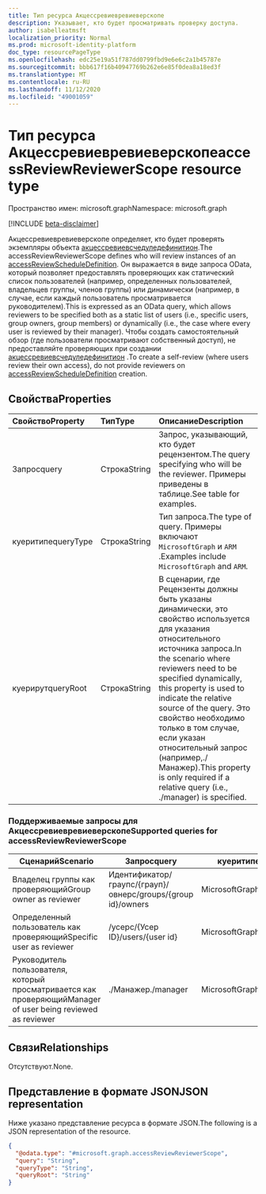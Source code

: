 ```yaml
---
title: Тип ресурса Акцессревиевревиеверскопе
description: Указывает, кто будет просматривать проверку доступа.
author: isabelleatmsft
localization_priority: Normal
ms.prod: microsoft-identity-platform
doc_type: resourcePageType
ms.openlocfilehash: edc25e19a51f787dd0799fbd9e6e6c2a1b45787e
ms.sourcegitcommit: bbb617f16b40947769b262e6e85f0dea8a18ed3f
ms.translationtype: MT
ms.contentlocale: ru-RU
ms.lasthandoff: 11/12/2020
ms.locfileid: "49001059"
---
```

# <a name="accessreviewreviewerscope-resource-type"></a><span data-ttu-id="fe749-103">Тип ресурса Акцессревиевревиеверскопе</span><span class="sxs-lookup"><span data-stu-id="fe749-103">accessReviewReviewerScope resource type</span></span>

<span data-ttu-id="fe749-104">Пространство имен: microsoft.graph</span><span class="sxs-lookup"><span data-stu-id="fe749-104">Namespace: microsoft.graph</span></span>

[!INCLUDE [beta-disclaimer](../../includes/beta-disclaimer.md)]

<span data-ttu-id="fe749-105">Акцессревиевревиеверскопе определяет, кто будет проверять экземпляры объекта [акцессревиевсчедуледефинитион](accessreviewscheduledefinition.md).</span><span class="sxs-lookup"><span data-stu-id="fe749-105">The accessReviewReviewerScope defines who will review instances of an [accessReviewScheduleDefinition](accessreviewscheduledefinition.md).</span></span> <span data-ttu-id="fe749-106">Он выражается в виде запроса OData, который позволяет предоставлять проверяющих как статический список пользователей (например, определенных пользователей, владельцев группы, членов группы) или динамически (например, в случае, если каждый пользователь просматривается руководителем).</span><span class="sxs-lookup"><span data-stu-id="fe749-106">This is expressed as an OData query, which allows reviewers to be specified both as a static list of users (i.e., specific users, group owners, group members) or dynamically (i.e., the case where every user is reviewed by their manager).</span></span> <span data-ttu-id="fe749-107">Чтобы создать самостоятельный обзор (где пользователи просматривают собственный доступ), не предоставляйте проверяющих при создании [акцессревиевсчедуледефинитион](accessreviewscheduledefinition.md) .</span><span class="sxs-lookup"><span data-stu-id="fe749-107">To create a self-review (where users review their own access), do not provide reviewers on [accessReviewScheduleDefinition](accessreviewscheduledefinition.md) creation.</span></span>


## <a name="properties"></a><span data-ttu-id="fe749-108">Свойства</span><span class="sxs-lookup"><span data-stu-id="fe749-108">Properties</span></span>
| <span data-ttu-id="fe749-109">Свойство</span><span class="sxs-lookup"><span data-stu-id="fe749-109">Property</span></span> | <span data-ttu-id="fe749-110">Тип</span><span class="sxs-lookup"><span data-stu-id="fe749-110">Type</span></span> | <span data-ttu-id="fe749-111">Описание</span><span class="sxs-lookup"><span data-stu-id="fe749-111">Description</span></span> |
| :-------------------------| :---------- | :---------- |
| <span data-ttu-id="fe749-112">Запрос</span><span class="sxs-lookup"><span data-stu-id="fe749-112">query</span></span> | <span data-ttu-id="fe749-113">Строка</span><span class="sxs-lookup"><span data-stu-id="fe749-113">String</span></span> | <span data-ttu-id="fe749-114">Запрос, указывающий, кто будет рецензентом.</span><span class="sxs-lookup"><span data-stu-id="fe749-114">The query specifying who will be the reviewer.</span></span> <span data-ttu-id="fe749-115">Примеры приведены в таблице.</span><span class="sxs-lookup"><span data-stu-id="fe749-115">See table for examples.</span></span> |
| <span data-ttu-id="fe749-116">куеритипе</span><span class="sxs-lookup"><span data-stu-id="fe749-116">queryType</span></span> | <span data-ttu-id="fe749-117">Строка</span><span class="sxs-lookup"><span data-stu-id="fe749-117">String</span></span> | <span data-ttu-id="fe749-118">Тип запроса.</span><span class="sxs-lookup"><span data-stu-id="fe749-118">The type of query.</span></span> <span data-ttu-id="fe749-119">Примеры включают `MicrosoftGraph` и `ARM` .</span><span class="sxs-lookup"><span data-stu-id="fe749-119">Examples include `MicrosoftGraph` and `ARM`.</span></span> |
| <span data-ttu-id="fe749-120">куерирут</span><span class="sxs-lookup"><span data-stu-id="fe749-120">queryRoot</span></span> | <span data-ttu-id="fe749-121">Строка</span><span class="sxs-lookup"><span data-stu-id="fe749-121">String</span></span> | <span data-ttu-id="fe749-122">В сценарии, где Рецензенты должны быть указаны динамически, это свойство используется для указания относительного источника запроса.</span><span class="sxs-lookup"><span data-stu-id="fe749-122">In the scenario where reviewers need to be specified dynamically, this property is used to indicate the relative source of the query.</span></span> <span data-ttu-id="fe749-123">Это свойство необходимо только в том случае, если указан относительный запрос (например,./Манажер).</span><span class="sxs-lookup"><span data-stu-id="fe749-123">This property is only required if a relative query (i.e., ./manager) is specified.</span></span> |

### <a name="supported-queries-for-accessreviewreviewerscope"></a><span data-ttu-id="fe749-124">Поддерживаемые запросы для Акцессревиевревиеверскопе</span><span class="sxs-lookup"><span data-stu-id="fe749-124">Supported queries for accessReviewReviewerScope</span></span>

|<span data-ttu-id="fe749-125">Сценарий</span><span class="sxs-lookup"><span data-stu-id="fe749-125">Scenario</span></span>| <span data-ttu-id="fe749-126">Запрос</span><span class="sxs-lookup"><span data-stu-id="fe749-126">query</span></span> | <span data-ttu-id="fe749-127">куеритипе</span><span class="sxs-lookup"><span data-stu-id="fe749-127">queryType</span></span> | <span data-ttu-id="fe749-128">куерирут</span><span class="sxs-lookup"><span data-stu-id="fe749-128">queryRoot</span></span> |
|--|--|--|--|
| <span data-ttu-id="fe749-129">Владелец группы как проверяющий</span><span class="sxs-lookup"><span data-stu-id="fe749-129">Group owner as reviewer</span></span> | <span data-ttu-id="fe749-130">Идентификатор/граупс/{грауп}/овнерс</span><span class="sxs-lookup"><span data-stu-id="fe749-130">/groups/{group id}/owners</span></span> |<span data-ttu-id="fe749-131">MicrosoftGraph</span><span class="sxs-lookup"><span data-stu-id="fe749-131">MicrosoftGraph</span></span>||
| <span data-ttu-id="fe749-132">Определенный пользователь как проверяющий</span><span class="sxs-lookup"><span data-stu-id="fe749-132">Specific user as reviewer</span></span> | <span data-ttu-id="fe749-133">/усерс/{Усер ID}</span><span class="sxs-lookup"><span data-stu-id="fe749-133">/users/{user id}</span></span> |<span data-ttu-id="fe749-134">MicrosoftGraph</span><span class="sxs-lookup"><span data-stu-id="fe749-134">MicrosoftGraph</span></span>||
| <span data-ttu-id="fe749-135">Руководитель пользователя, который просматривается как проверяющий</span><span class="sxs-lookup"><span data-stu-id="fe749-135">Manager of user being reviewed as reviewer</span></span> | <span data-ttu-id="fe749-136">./Манажер</span><span class="sxs-lookup"><span data-stu-id="fe749-136">./manager</span></span> | <span data-ttu-id="fe749-137">MicrosoftGraph</span><span class="sxs-lookup"><span data-stu-id="fe749-137">MicrosoftGraph</span></span> |<span data-ttu-id="fe749-138">решения</span><span class="sxs-lookup"><span data-stu-id="fe749-138">decisions</span></span>|

## <a name="relationships"></a><span data-ttu-id="fe749-139">Связи</span><span class="sxs-lookup"><span data-stu-id="fe749-139">Relationships</span></span>
<span data-ttu-id="fe749-140">Отсутствуют.</span><span class="sxs-lookup"><span data-stu-id="fe749-140">None.</span></span>

## <a name="json-representation"></a><span data-ttu-id="fe749-141">Представление в формате JSON</span><span class="sxs-lookup"><span data-stu-id="fe749-141">JSON representation</span></span>
<span data-ttu-id="fe749-142">Ниже указано представление ресурса в формате JSON.</span><span class="sxs-lookup"><span data-stu-id="fe749-142">The following is a JSON representation of the resource.</span></span>
<!-- {
  "blockType": "resource",
  "@odata.type": "microsoft.graph.accessReviewReviewerScope"
}
-->
``` json
{
  "@odata.type": "#microsoft.graph.accessReviewReviewerScope",
  "query": "String",
  "queryType": "String",
  "queryRoot": "String"
}
```

<!--
{
  "type": "#page.annotation",
  "description": "accessReviewReviewerScope resource",
  "keywords": "",
  "section": "documentation",
  "tocPath": "",
  "suppressions": []
}
-->
